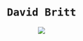 <h1 align="center"><code>David Britt</code></h1>

<p align="center">
    <img src="https://github-readme-stats.vercel.app/api?username=djmbritt&count_private=true&show_icons=true" />
</p>
